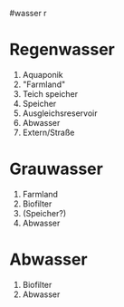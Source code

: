 #wasser r
# Regenwasser
1. Aquaponik
2. "Farmland"
3. Teich speicher
4. Speicher
5. Ausgleichsreservoir
6. Abwasser
7. Extern/Straße

# Grauwasser
1. Farmland
2. Biofilter
3. (Speicher?)
4. Abwasser

# Abwasser
1. Biofilter
2. Abwasser